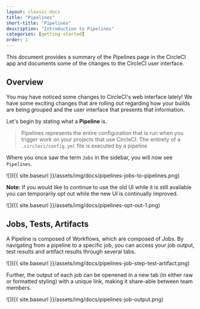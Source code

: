 ```yaml
---
layout: classic-docs
title: "Pipelines"
short-title: "Pipelines"
description: "Introduction to Pipelines"
categories: [getting-started]
order: 1
---
```


This document provides a summary of the Pipelines page in the CircleCI app and
documents some of the changes to the CircleCI user interface.

## Overview

You may have noticed some changes to CircleCI's web interface lately! We have
some exciting changes that are rolling out regarding how your builds are being
grouped and the user interface that presents that information. 

Let's begin by stating what a **Pipeline** is.

> Pipelines represents the entire configuration that is run when you trigger
> work on your projects that use CircleCI. The entirety of a
> `.circleci/config.yml` file is executed by a pipeline

Where you once saw the term `Jobs` in the sidebar, you will now see `Pipelines`.

![]({{ site.baseurl }}/assets/img/docs/pipelines-jobs-to-pipelines.png)

**Note:** If you would like to continue to use the old UI while it is still
available you can temporarily opt out while the new UI is continually improved.

![]({{ site.baseurl }}/assets/img/docs/pipelines-opt-out-1.png)

## Jobs, Tests, Artifacts

A Pipeline is composed of Workflows, which are composed of Jobs. By navigating
from a pipeline to a specific job, you can access your job output, test
results and artifact results through several tabs.

![]({{ site.baseurl }}/assets/img/docs/pipelines-job-step-test-artifact.png)

Further, the output of each job can be openened in a new tab (in either raw or formatted styling) with a unique link, making it share-able between team members. 

![]({{ site.baseurl }}/assets/img/docs/pipelines-job-output.png)
